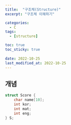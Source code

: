 ```yaml
---
title:  "구조체(Structure)"
excerpt: "구조체 이해하기"

categories:
  - C
tags:
  - [structure]

toc: true
toc_sticky: true
 
date: 2022-10-25
last_modified_at: 2022-10-25
---
```


## 개념  
```c  
struct Score {
    char name[10];
    int kor;
    int mat;
    int eng;
} S;
```  
